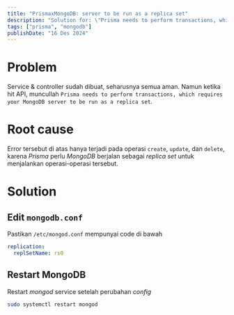```yaml
---
title: "PrismaxMongoDB: server to be run as a replica set"
description: "Solution for: \"Prisma needs to perform transactions, which requires your MongoDB server to be run as a replica set\""
tags: ["prisma", "mongodb"]
publishDate: "16 Des 2024"
---
```


# Problem
Service & controller sudah dibuat, seharusnya semua aman.
Namun ketika hit API, muncullah `Prisma needs to perform transactions, which requires your MongoDB server to be run as a replica set`.

# Root cause
Error tersebut di atas hanya terjadi pada operasi `create`, `update`, dan `delete`,
karena _Prisma_ perlu _MongoDB_ berjalan sebagai _replica set_ untuk menjalankan operasi-operasi tersebut.

# Solution
## Edit `mongodb.conf`
Pastikan `/etc/mongod.conf` mempunyai code di bawah
```yaml
replication:
  replSetName: rs0
```

## Restart MongoDB
Restart _mongod_ service setelah perubahan _config_
```bash
sudo systemctl restart mongod
```